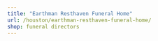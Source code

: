```yaml
---
title: "Earthman Resthaven Funeral Home"
url: /houston/earthman-resthaven-funeral-home/
shop: funeral directors
---
```

